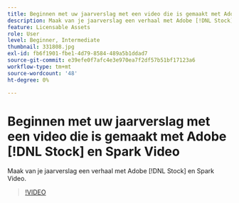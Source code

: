 ```yaml
---
title: Beginnen met uw jaarverslag met een video die is gemaakt met Adobe [!DNL Stock] en Spark Video
description: Maak van je jaarverslag een verhaal met Adobe [!DNL Stock] en Spark Video
feature: Licensable Assets
role: User
level: Beginner, Intermediate
thumbnail: 331808.jpg
exl-id: fb6f1901-fbe1-4d79-8584-489a5b1ddad7
source-git-commit: e39efe0f7afc4e3e970ea7f2df57b51bf17123a6
workflow-type: tm+mt
source-wordcount: '48'
ht-degree: 0%

---
```


# Beginnen met uw jaarverslag met een video die is gemaakt met Adobe [!DNL Stock] en Spark Video

Maak van je jaarverslag een verhaal met Adobe [!DNL Stock] en Spark Video.

>[!VIDEO](https://video.tv.adobe.com/v/331808?hidetitle=true)
